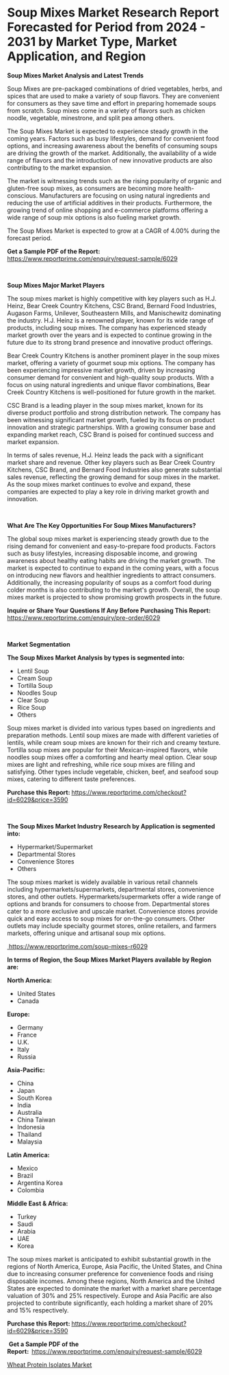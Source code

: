 <p><h1>Soup Mixes Market Research Report Forecasted for Period from 2024 -  2031 by Market Type, Market Application, and Region</h1></p><p><strong>Soup Mixes Market Analysis and Latest Trends</strong></p>
<p><p>Soup Mixes are pre-packaged combinations of dried vegetables, herbs, and spices that are used to make a variety of soup flavors. They are convenient for consumers as they save time and effort in preparing homemade soups from scratch. Soup mixes come in a variety of flavors such as chicken noodle, vegetable, minestrone, and split pea among others.</p><p>The Soup Mixes Market is expected to experience steady growth in the coming years. Factors such as busy lifestyles, demand for convenient food options, and increasing awareness about the benefits of consuming soups are driving the growth of the market. Additionally, the availability of a wide range of flavors and the introduction of new innovative products are also contributing to the market expansion.</p><p>The market is witnessing trends such as the rising popularity of organic and gluten-free soup mixes, as consumers are becoming more health-conscious. Manufacturers are focusing on using natural ingredients and reducing the use of artificial additives in their products. Furthermore, the growing trend of online shopping and e-commerce platforms offering a wide range of soup mix options is also fueling market growth.</p><p>The Soup Mixes Market is expected to grow at a CAGR of 4.00% during the forecast period.</p></p>
<p><strong>Get a Sample PDF of the Report:&nbsp;</strong> <a href="https://www.reportprime.com/enquiry/request-sample/6029">https://www.reportprime.com/enquiry/request-sample/6029</a></p>
<p>&nbsp;</p>
<p><strong>Soup Mixes Major Market Players</strong></p>
<p><p>The soup mixes market is highly competitive with key players such as H.J. Heinz, Bear Creek Country Kitchens, CSC Brand, Bernard Food Industries, Augason Farms, Unilever, Southeastern Mills, and Manischewitz dominating the industry. H.J. Heinz is a renowned player, known for its wide range of products, including soup mixes. The company has experienced steady market growth over the years and is expected to continue growing in the future due to its strong brand presence and innovative product offerings.</p><p>Bear Creek Country Kitchens is another prominent player in the soup mixes market, offering a variety of gourmet soup mix options. The company has been experiencing impressive market growth, driven by increasing consumer demand for convenient and high-quality soup products. With a focus on using natural ingredients and unique flavor combinations, Bear Creek Country Kitchens is well-positioned for future growth in the market.</p><p>CSC Brand is a leading player in the soup mixes market, known for its diverse product portfolio and strong distribution network. The company has been witnessing significant market growth, fueled by its focus on product innovation and strategic partnerships. With a growing consumer base and expanding market reach, CSC Brand is poised for continued success and market expansion.</p><p>In terms of sales revenue, H.J. Heinz leads the pack with a significant market share and revenue. Other key players such as Bear Creek Country Kitchens, CSC Brand, and Bernard Food Industries also generate substantial sales revenue, reflecting the growing demand for soup mixes in the market. As the soup mixes market continues to evolve and expand, these companies are expected to play a key role in driving market growth and innovation.</p></p>
<p>&nbsp;</p>
<p><strong>What Are The Key Opportunities For Soup Mixes Manufacturers?</strong></p>
<p><p>The global soup mixes market is experiencing steady growth due to the rising demand for convenient and easy-to-prepare food products. Factors such as busy lifestyles, increasing disposable income, and growing awareness about healthy eating habits are driving the market growth. The market is expected to continue to expand in the coming years, with a focus on introducing new flavors and healthier ingredients to attract consumers. Additionally, the increasing popularity of soups as a comfort food during colder months is also contributing to the market's growth. Overall, the soup mixes market is projected to show promising growth prospects in the future.</p></p>
<p><strong>Inquire or Share Your Questions If Any Before Purchasing This Report:</strong> <a href="https://www.reportprime.com/enquiry/pre-order/6029">https://www.reportprime.com/enquiry/pre-order/6029</a></p>
<p>&nbsp;</p>
<p><strong>Market Segmentation</strong></p>
<p><strong>The Soup Mixes Market Analysis by types is segmented into:</strong></p>
<p><ul><li>Lentil Soup</li><li>Cream Soup</li><li>Tortilla Soup</li><li>Noodles Soup</li><li>Clear Soup</li><li>Rice Soup</li><li>Others</li></ul></p>
<p><p>Soup mixes market is divided into various types based on ingredients and preparation methods. Lentil soup mixes are made with different varieties of lentils, while cream soup mixes are known for their rich and creamy texture. Tortilla soup mixes are popular for their Mexican-inspired flavors, while noodles soup mixes offer a comforting and hearty meal option. Clear soup mixes are light and refreshing, while rice soup mixes are filling and satisfying. Other types include vegetable, chicken, beef, and seafood soup mixes, catering to different taste preferences.</p></p>
<p><strong>Purchase this Report:&nbsp;</strong><a href="https://www.reportprime.com/checkout?id=6029&price=3590">https://www.reportprime.com/checkout?id=6029&price=3590</a></p>
<p>&nbsp;</p>
<p><strong>The Soup Mixes Market Industry Research by Application is segmented into:</strong></p>
<p><ul><li>Hypermarket/Supermarket</li><li>Departmental Stores</li><li>Convenience Stores</li><li>Others</li></ul></p>
<p><p>The soup mixes market is widely available in various retail channels including hypermarkets/supermarkets, departmental stores, convenience stores, and other outlets. Hypermarkets/supermarkets offer a wide range of options and brands for consumers to choose from. Departmental stores cater to a more exclusive and upscale market. Convenience stores provide quick and easy access to soup mixes for on-the-go consumers. Other outlets may include specialty gourmet stores, online retailers, and farmers markets, offering unique and artisanal soup mix options.</p></p>
<p><a href="https://www.reportprime.com/soup-mixes-r6029">&nbsp;https://www.reportprime.com/soup-mixes-r6029</a></p>
<p><strong>In terms of Region, the Soup Mixes Market Players available by Region are:</strong></p>
<p>
    <p> <strong> North America: </strong>
        <ul>
            <li>United States</li>
            <li>Canada</li>
        </ul>
        </p> 
    <p> <strong> Europe: </strong>
        <ul>
            <li>Germany</li>
            <li>France</li>
            <li>U.K.</li>
            <li>Italy</li>
            <li>Russia</li>
        </ul>
        </p> 
    <p> <strong> Asia-Pacific: </strong>
        <ul>
            <li>China</li>
            <li>Japan</li>
            <li>South Korea</li>
            <li>India</li>
            <li>Australia</li>
            <li>China Taiwan</li>
            <li>Indonesia</li>
            <li>Thailand</li>
            <li>Malaysia</li>
        </ul>
        </p> 
    <p> <strong> Latin America: </strong>
        <ul>
            <li>Mexico</li>
            <li>Brazil</li>
            <li>Argentina Korea</li>
            <li>Colombia</li>
        </ul>
        </p> 
    <p> <strong> Middle East & Africa: </strong>
        <ul>
            <li>Turkey</li>
            <li>Saudi</li>
            <li>Arabia</li>
            <li>UAE</li>
            <li>Korea</li>
        </ul>
    </p>
    </p>
<p><p>The soup mixes market is anticipated to exhibit substantial growth in the regions of North America, Europe, Asia Pacific, the United States, and China due to increasing consumer preference for convenience foods and rising disposable incomes. Among these regions, North America and the United States are expected to dominate the market with a market share percentage valuation of 30% and 25% respectively. Europe and Asia Pacific are also projected to contribute significantly, each holding a market share of 20% and 15% respectively.</p></p>
<p><strong>Purchase this Report: </strong><a href="https://www.reportprime.com/checkout?id=6029&price=3590">https://www.reportprime.com/checkout?id=6029&price=3590</a></p>
<p>&nbsp;<strong>Get a Sample PDF of the Report:&nbsp;&nbsp;</strong><a href="https://www.reportprime.com/enquiry/request-sample/6029">https://www.reportprime.com/enquiry/request-sample/6029</a></p>
<p><strong></strong></p>
<p><p><a href="https://meowing-lemming-dd3.notion.site/Wheat-Protein-Isolates-Market-Dynamics-2024-2031-Also-about-Its-Market-Trends-Projections-and-Opp-a6e9643036d041488f1fcd433c4e220f">Wheat Protein Isolates Market</a></p></p>